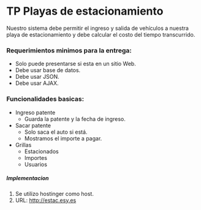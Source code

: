 # TP Playas de estacionamiento

Nuestro sistema debe permitir el ingreso y salida de vehículos a nuestra playa de estacionamiento y debe calcular el costo del tiempo transcurrido.

### Requerimientos minimos para la entrega:
  - Solo puede presentarse si esta en un sitio Web.
  - Debe usar base de datos.
  - Debe usar JSON.
  - Debe usar AJAX.

### Funcionalidades basicas:
-   Ingreso patente
    -   Guarda la patente y la fecha de ingreso.
-   Sacar patente
    -   Solo saca el auto si está.
    -   Mostramos el importe a pagar.
-   Grillas
    -   Estacionados
    -   Importes
    -   Usuarios

##### Implementacion

1. Se utilizo hostinger como host. 
2. URL: http://estac.esy.es
